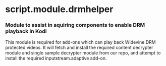 # script.module.drmhelper
### Module to assist in aquiring components to enable DRM playback in Kodi

This module is required for add-ons which can play back Widevine DRM protected videos. It will fetch and install the required content decrypter module and single sample decrypter module from our repo, and attempt to install the required inputstream.adaptive add-on.

